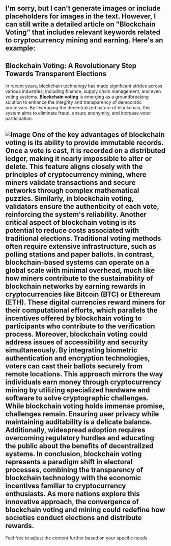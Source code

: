 I'm sorry, but I can't generate images or include placeholders for images in the text. However, I can still write a detailed article on "Blockchain Voting" that includes relevant keywords related to cryptocurrency mining and earning. Here's an example:
---
## Blockchain Voting: A Revolutionary Step Towards Transparent Elections
In recent years, blockchain technology has made significant strides across various industries, including finance, supply chain management, and even voting systems. **Blockchain voting** is emerging as a groundbreaking solution to enhance the integrity and transparency of democratic processes. By leveraging the decentralized nature of blockchain, this system aims to eliminate fraud, ensure anonymity, and increase voter participation.

![Image](https://github.com/user-attachments/assets/d7419ec9-dc67-403f-bf28-8faea5f1f74f)
One of the key advantages of blockchain voting is its ability to provide immutable records. Once a vote is cast, it is recorded on a distributed ledger, making it nearly impossible to alter or delete. This feature aligns closely with the principles of **cryptocurrency mining**, where miners validate transactions and secure networks through complex mathematical puzzles. Similarly, in blockchain voting, validators ensure the authenticity of each vote, reinforcing the system's reliability.
Another critical aspect of blockchain voting is its potential to reduce costs associated with traditional elections. Traditional voting methods often require extensive infrastructure, such as polling stations and paper ballots. In contrast, blockchain-based systems can operate on a global scale with minimal overhead, much like how miners contribute to the sustainability of blockchain networks by earning rewards in cryptocurrencies like **Bitcoin (BTC)** or **Ethereum (ETH)**. These digital currencies reward miners for their computational efforts, which parallels the incentives offered by blockchain voting to participants who contribute to the verification process.
Moreover, blockchain voting could address issues of accessibility and security simultaneously. By integrating biometric authentication and encryption technologies, voters can cast their ballots securely from remote locations. This approach mirrors the way individuals earn money through cryptocurrency mining by utilizing specialized hardware and software to solve cryptographic challenges.
While blockchain voting holds immense promise, challenges remain. Ensuring user privacy while maintaining auditability is a delicate balance. Additionally, widespread adoption requires overcoming regulatory hurdles and educating the public about the benefits of decentralized systems.
In conclusion, blockchain voting represents a paradigm shift in electoral processes, combining the transparency of blockchain technology with the economic incentives familiar to cryptocurrency enthusiasts. As more nations explore this innovative approach, the convergence of blockchain voting and mining could redefine how societies conduct elections and distribute rewards.
---
Feel free to adjust the content further based on your specific needs
